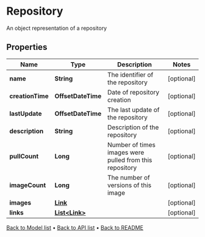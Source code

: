 

# Repository

An object representation of a repository

## Properties

| Name | Type | Description | Notes |
|------------ | ------------- | ------------- | -------------|
|**name** | **String** | The identifier of the repository |  [optional] |
|**creationTime** | **OffsetDateTime** | Date of repository creation |  [optional] |
|**lastUpdate** | **OffsetDateTime** | The last update of the repository |  [optional] |
|**description** | **String** | Description of the repository |  [optional] |
|**pullCount** | **Long** | Number of times images were pulled from this repository |  [optional] |
|**imageCount** | **Long** | The number of versions of this image |  [optional] |
|**images** | [**Link**](Link.md) |  |  [optional] |
|**links** | [**List&lt;Link&gt;**](Link.md) |  |  [optional] |



[Back to Model list](../README.md#documentation-for-models) &#8226; [Back to API list](../README.md#documentation-for-api-endpoints) &#8226; [Back to README](../README.md)


